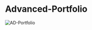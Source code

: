 # Advanced-Portfolio
![AD-Portfolio](https://github.com/HamidSafdari7/Advanced-Portfolio/assets/93097273/7c13ba16-6d5c-4d08-bc63-e300fffe125a)
